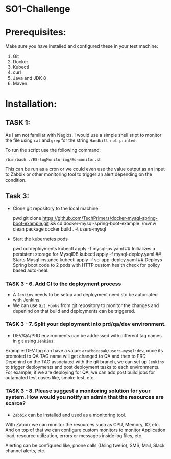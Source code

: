 SO1-Challenge
===
# Prerequisites:

Make sure you have installed and configured these in your test machine:
1. Git
2. Docker
3. Kubectl
4. curl
5. Java and JDK 8
6. Maven

# Installation:

## TASK 1:
As I am not familiar with Nagios, I would use a simple shell sript to monitor the file using `cat` and `grep` for the string `Handbill not printed`.

To run the script use the following command:

    /bin/bash ./ES-logMonitoring/Es-monitor.sh 

This can be run as a cron or we could even use the value output as an input to Zabbix or other monitoring tool to trigger an alert depending on the condition.
    

## Task 3:
- Clone git repository to the local machine:

    pwd
    git clone https://github.com/TechPrimers/docker-mysql-spring-boot-example.git  && cd docker-mysql-spring-boot-example
    ./mvnw clean package
    docker build . -t users-mysql

- Start the kubernetes pods

    pwd
    cd deployments
    kubectl apply -f mysql-pv.yaml  ## Initializes a persistent storage for MysqlDB
    kubectl apply -f mysql-deploy.yaml ## Starts Mysql instance
    kubectl apply -f so-app-deploy.yaml  ## Deploys Spring boot code to 2 pods with HTTP custom health check for policy based auto-heal.

### TASK 3 - 6. Add CI to the deployment process

- A `Jenkins` needs to be setup and deployment need sto be automated with Jenkins.
- We can use `Git Hooks` from git repository to monitor the changes and depenind on that build and deployments can be triggered.

### TASK 3 - 7. Split your deployment into prd/qa/dev environment.

- DEV/QA/PRD environments can be addressed with different tag names in git using `Jenkins`.

Example: DEV tag can have a value: `arathdeepak/users-mysql:dev`, once its promoted to QA TAG name will get changed to QA and then to PRD. Depenind on the TAG associated with the git branch, we can set up `Jenkins` to trigger deployments and post deployment tasks to each environments. For example, if we are deploying for QA, we can add post build jobs for autamated test cases like, smoke test, etc.

### TASK 3 - 8. Please suggest a monitoring solution for your system. How would you notify an admin that the resources are scarce?

- `Zabbix` can be installed and used as a monitoring tool.

With Zabbix we can monitor the resources such as CPU, Memory, IO, etc. And on top of that we can configure custom monitors to monitor Application load, resource utilization, errors or messages inside log files, etc.

Alerting can be configured like, phone calls (Using twelio), SMS, Mail, Slack channel alerts, etc.
